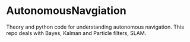 # AutonomousNavgiation
Theory and python code for understanding autonomous navigation. This repo deals with Bayes, Kalman and Particle filters, SLAM.

